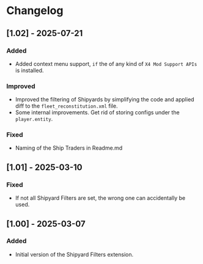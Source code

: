 # Changelog

## [1.02] - 2025-07-21

### Added

- Added context menu support, `if` the of any kind of `X4 Mod Support APIs` is installed.

### Improved

- Improved the filtering of Shipyards by simplifying the code and applied diff to the `fleet_reconstitution.xml` file.
- Some internal improvements. Get rid of storing configs under the  `player.entity`.

### Fixed

- Naming of the Ship Traders in Readme.md

## [1.01] - 2025-03-10

### Fixed

- If not all Shipyard Filters are set, the wrong one can accidentally be used.

## [1.00] - 2025-03-07

### Added

- Initial version of the Shipyard Filters extension.
